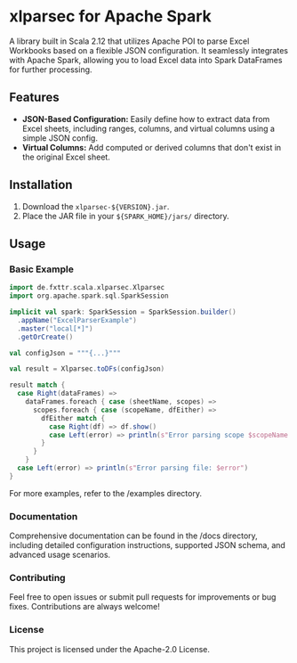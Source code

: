 # xlparsec for Apache Spark

A library built in Scala 2.12 that utilizes Apache POI to parse Excel Workbooks based on a flexible JSON configuration. It seamlessly integrates with Apache Spark, allowing you to load Excel data into Spark DataFrames for further processing.

## Features

- **JSON-Based Configuration:** Easily define how to extract data from Excel sheets, including ranges, columns, and virtual columns using a simple JSON config.
- **Virtual Columns:** Add computed or derived columns that don't exist in the original Excel sheet.

## Installation

1. Download the `xlparsec-${VERSION}.jar`.
2. Place the JAR file in your `${SPARK_HOME}/jars/` directory.

## Usage

### Basic Example

```scala
import de.fxttr.scala.xlparsec.Xlparsec
import org.apache.spark.sql.SparkSession

implicit val spark: SparkSession = SparkSession.builder()
  .appName("ExcelParserExample")
  .master("local[*]")
  .getOrCreate()

val configJson = """{...}"""

val result = Xlparsec.toDFs(configJson)

result match {
  case Right(dataFrames) => 
    dataFrames.foreach { case (sheetName, scopes) =>
      scopes.foreach { case (scopeName, dfEither) =>
        dfEither match {
          case Right(df) => df.show()
          case Left(error) => println(s"Error parsing scope $scopeName: $error")
        }
      }
    }
  case Left(error) => println(s"Error parsing file: $error")
}
```
For more examples, refer to the /examples directory.

### Documentation
Comprehensive documentation can be found in the /docs directory, including detailed configuration instructions, supported JSON schema, and advanced usage scenarios.

### Contributing
Feel free to open issues or submit pull requests for improvements or bug fixes. Contributions are always welcome!

### License
This project is licensed under the Apache-2.0 License.